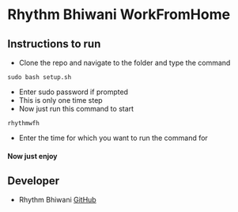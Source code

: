 # Rhythm Bhiwani WorkFromHome
## Instructions to run
* Clone the repo and navigate to the folder and type the command
```
sudo bash setup.sh
```
* Enter sudo password if prompted
* This is only one time step
* Now just run this command to start
```
rhythmwfh
```
* Enter the time for which you want to run the command for
#### Now just enjoy
## Developer
* Rhythm Bhiwani [GitHub](https://github.com/rhythmbhiwani/)